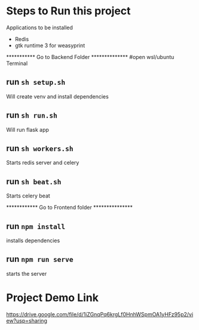 # Steps to Run this project

Applications to be installed
- Redis
- gtk runtime 3 for weasyprint

*********** Go to Backend Folder **************
#open wsl/ubuntu Terminal

## run `sh setup.sh`
 Will create venv and install dependencies


## run `sh run.sh`
Will run flask app


## run `sh workers.sh`
 Starts redis server and celery

## run `sh beat.sh`
Starts celery beat


************ Go to Frontend folder ***************
## run `npm install`
installs dependencies

## run `npm run serve`
starts the server

# Project Demo Link 
https://drive.google.com/file/d/1iZGnqPq6krgLf0HnhWSpmOA1yHFz95p2/view?usp=sharing
